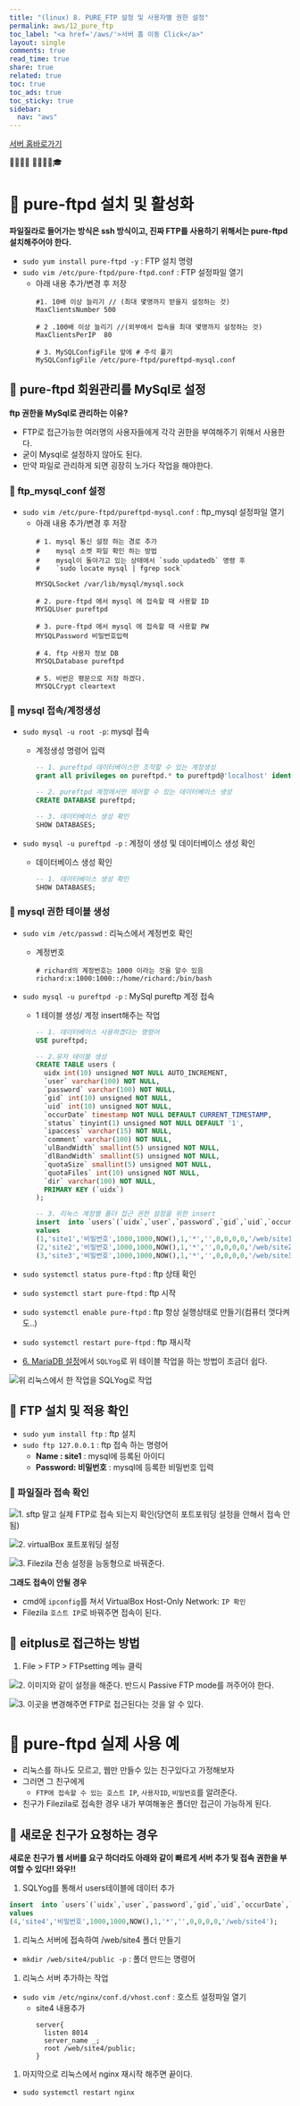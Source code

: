 ```yaml
---
title: "(linux) 8. PURE_FTP 설정 및 사용자별 권한 설정"
permalink: aws/12_pure_ftp
toc_label: "<a href='/aws/'>서버 홈 이동 Click</a>"
layout: single
comments: true
read_time: true
share: true
related: true
toc: true
toc_ads: true
toc_sticky: true
sidebar:
  nav: "aws"
---
```

[서버 홈바로가기](../aws)

💼📝🔑⏰ 📙📓📘📒🎓

# 💼 pure-ftpd 설치 및 활성화
**파일질라로 들어가는 방식은 ssh 방식이고, 진짜 FTP를 사용하기 위해서는 pure-ftpd 설치해주어야 한다.**
- `sudo yum install pure-ftpd -y` : FTP 설치 명령
- `sudo vim /etc/pure-ftpd/pure-ftpd.conf` : FTP 설정파일 열기
  + 아래 내용 추가/변경 후 저장
    ```
    #1. 10배 이상 늘리기 // (최대 몇명까지 받을지 설정하는 것)
    MaxClientsNumber 500

    # 2 .100배 이상 늘리기 //(외부에서 접속을 최대 몇명까지 설정하는 것)
    MaxClientsPerIP  80

    # 3. MySQLConfigFile 앞에 # 주석 풀기
    MySQLConfigFile /etc/pure-ftpd/pureftpd-mysql.conf 
    ```

## 📝 pure-ftpd 회원관리를 MySql로 설정
**ftp 권한을 MySql로 관리하는 이유?**
- FTP로 접근가능한 여러명의 사용자들에게 각각 권한을 부여해주기 위해서 사용한다.
- 굳이 Mysql로 설정하지 않아도 된다.
- 만약 파일로 관리하게 되면 굉장히 노가다 작업을 해야한다.

### 🔑 ftp_mysql_conf 설정
- `sudo vim /etc/pure-ftpd/pureftpd-mysql.conf` : ftp_mysql 설정파일 열기
  + 아래 내용 추가/변경 후 저장
    ```  
    # 1. mysql 통신 설정 하는 경로 추가
    #    mysql 소켓 파일 확인 하는 방법
    #    mysql이 돌아가고 있는 상태에서 `sudo updatedb` 명령 후
    #    `sudo locate mysql | fgrep sock` 

    MYSQLSocket /var/lib/mysql/mysql.sock

    # 2. pure-ftpd 에서 mysql 에 접속할 때 사용할 ID
    MYSQLUser pureftpd 

    # 3. pure-ftpd 에서 mysql 에 접속할 때 사용할 PW
    MYSQLPassword 비밀번호입력 

    # 4. ftp 사용자 정보 DB
    MYSQLDatabase pureftpd

    # 5. 비번은 평문으로 저장 하겠다.
    MYSQLCrypt cleartext 
    ```
    
### 🔑 mysql 접속/계정생성
- `sudo mysql -u root -p`: mysql 접속
  + 계정생성 명령어 입력
    ~~~sql
    -- 1. pureftpd 데이터베이스만 조작할 수 있는 계정생성
    grant all privileges on pureftpd.* to pureftpd@'localhost' identified by '비밀번호';

    -- 2. pureftpd 계정에서만 제어할 수 있는 데이터베이스 생성
    CREATE DATABASE pureftpd;

    -- 3. 데이터베이스 생성 확인
    SHOW DATABASES;
    ~~~

- `sudo mysql -u pureftpd -p` : 계정이 생성 및 데이터베이스 생성 확인
  + 데이터베이스 생성 확인
    ~~~sql
    -- 1. 데이터베이스 생성 확인
    SHOW DATABASES;
    ~~~

### 🔑 mysql 권한 테이블 생성
- `sudo vim /etc/passwd` : 리눅스에서 계정번호 확인
  + 계정번호
    ```
    # richard의 계정번호는 1000 이라는 것을 알수 있음
    richard:x:1000:1000::/home/richard:/bin/bash
    ```
- `sudo mysql -u pureftpd -p` :  MySql pureftp 계정 접속
  + 1 테이블 생성/ 계정 insert해주는 작업
    ~~~sql
    -- 1. 데이터베이스 사용하겠다는 명령어
    USE pureftpd;

    -- 2.유저 테이블 생성
    CREATE TABLE users (
      uidx int(10) unsigned NOT NULL AUTO_INCREMENT,
      `user` varchar(100) NOT NULL,
      `password` varchar(100) NOT NULL,
      `gid` int(10) unsigned NOT NULL,
      `uid` int(10) unsigned NOT NULL,
      `occurDate` timestamp NOT NULL DEFAULT CURRENT_TIMESTAMP,
      `status` tinyint(1) unsigned NOT NULL DEFAULT '1',
      `ipaccess` varchar(15) NOT NULL,
      `comment` varchar(100) NOT NULL,
      `ulBandWidth` smallint(5) unsigned NOT NULL,
      `dlBandWidth` smallint(5) unsigned NOT NULL,
      `quotaSize` smallint(5) unsigned NOT NULL,
      `quotaFiles` int(10) unsigned NOT NULL,
      `dir` varchar(100) NOT NULL,
      PRIMARY KEY (`uidx`)
    );

    -- 3. 리눅스 계정별 폴더 접근 권한 설정을 위한 insert
    insert  into `users`(`uidx`,`user`,`password`,`gid`,`uid`,`occurDate`,`status`,`ipaccess`,`comment`,`ulBandWidth`,`dlBandWidth`,`quotaSize`,`quotaFiles`,`dir`) 
    values 
    (1,'site1','비밀번호',1000,1000,NOW(),1,'*','',0,0,0,0,'/web/site1'),
    (2,'site2','비밀번호',1000,1000,NOW(),1,'*','',0,0,0,0,'/web/site2'),
    (3,'site3','비밀번호',1000,1000,NOW(),1,'*','',0,0,0,0,'/web/site3');
    ~~~

- `sudo systemctl status pure-ftpd` : ftp 상태 확인
- `sudo systemctl start pure-ftpd` : ftp 시작
- `sudo systemctl enable pure-ftpd` : ftp 항상 실행상태로 만들기(컴퓨터 껏다켜도..)
- `sudo systemctl restart pure-ftpd` : ftp 재시작 


- [6. MariaDB 설정](/aws/10_MariaDB)에서 `SQLYog`로 위 테이블 작업을 하는 방법이 조금더 쉽다. 

![위 리눅스에서 한 작업을 SQLYog로 작업](/assets/img/common/2020-06-20-15-51-39.png)


## 📝 FTP 설치 및 적용 확인
- `sudo yum install ftp` : ftp 설치
- `sudo ftp 127.0.0.1` : ftp 접속 하는 명령어
  + **Name : site1**  : mysql에 등록된 아이디
  + **Password: 비밀번호** : mysql에 등록한 비밀번호 입력

### 🔑 파일질라 접속 확인
![1. sftp 말고 실제 FTP로 접속 되는지 확인\(당연히 포트포워딩 설정을 안해서 접속 안됨\)](/assets/img/common/2020-06-20-15-17-29.png)

![2. virtualBox 포트포워딩 설정](/assets/img/common/2020-06-20-15-21-07.png)

![3. Filezila 전송 설정을 능동형으로 바꿔준다.](/assets/img/common/2020-06-20-15-22-24.png)

**그래도 접속이 안될 경우**
- cmd에 `ipconfig`를 쳐서 VirtualBox Host-Only Network: `IP 확인`
- Filezila  `호스트 IP`로 바꿔주면 접속이 된다.


## 📝 eitplus로 접근하는 방법
1. File > FTP > FTPsetting 메뉴 클릭

![2. 이미지와 같이 설정을 해준다. 반드시 Passive FTP mode를 꺼주어야 한다.](/assets/img/common/2020-06-20-15-41-34.png)

![3. 이곳을 변경해주면 FTP로 접근된다는 것을 알 수 있다.](/assets/img/common/2020-06-20-15-43-46.png)



# 💼 pure-ftpd 실제 사용 예
- 리눅스를 하나도 모르고, 웹만 만들수 있는 친구있다고 가정해보자
- 그러면 그 친구에게 
  + `FTP에 접속할 수 있는 호스트 IP`, `사용자ID`, `비밀번호`를 알려준다.
- 친구가 Filezila로 접속한 경우 내가 부여해놓은 폴더만 접근이 가능하게 된다.

## 📝 새로운 친구가 요청하는 경우
**새로운 친구가 웹 서버를 요구 하더라도 아래와 같이 빠르게 서버 추가 및 접속 권한을 부여할 수 있다!! 와우!!**
1. SQLYog를 통해서 users테이블에 데이터 추가
  ~~~sql
  insert  into `users`(`uidx`,`user`,`password`,`gid`,`uid`,`occurDate`,`status`,`ipaccess`,`comment`,`ulBandWidth`,`dlBandWidth`,`quotaSize`,`quotaFiles`,`dir`) 
  values 
  (4,'site4','비밀번호',1000,1000,NOW(),1,'*','',0,0,0,0,'/web/site4');
  ~~~
1. 리눅스 서버에 접속하여 /web/site4 폴더 만들기
- `mkdir /web/site4/public -p` : 폴더 만드는 명령어
1. 리눅스 서버 추가하는 작업
- `sudo vim /etc/nginx/conf.d/vhost.conf` : 호스트 설정파일 열기
  + site4 내용추가
    ```
    server{
      listen 8014
      server_name _;
      root /web/site4/public;
    }
    ```
1. 마지막으로 리눅스에서 nginx 재시작 해주면 끝이다.
- `sudo systemctl restart nginx`

